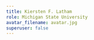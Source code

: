 ```yaml
---
title: Kiersten F. Latham
role: Michigan State University
avatar_filename: avatar.jpg
superuser: false
---
```

